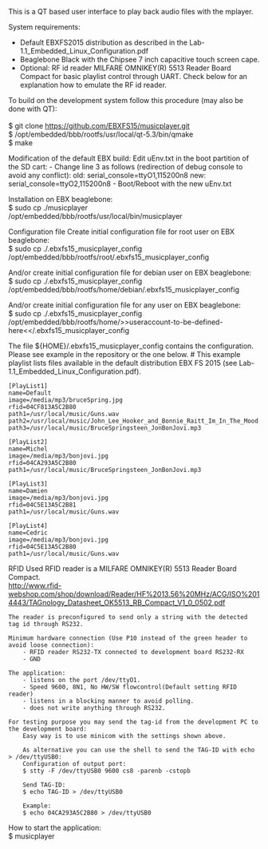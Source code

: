 This is a QT based user interface to play back audio files with the mplayer.

System requirements:
- Default EBXFS2015 distribution as described in the Lab-1.1_Embedded_Linux_Configuration.pdf
- Beaglebone Black with the Chipsee 7 inch capacitive touch screen cape.
- Optional: RF id reader MILFARE OMNIKEY(R) 5513 Reader Board Compact for basic playlist control through UART.
  Check below for an explanation how to emulate the RF id reader.

To build on the development system follow this procedure (may also be done with QT): <br/>
<br/>$ git clone https://github.com/EBXFS15/musicplayer.git
<br/>$ /opt/embedded/bbb/rootfs/usr/local/qt-5.3/bin/qmake
<br/>$ make

Modification of the default EBX build:
    Edit uEnv.txt in the boot partition of the SD cart:
    - Change line 3 as follows (redirection of debug console to avoid any conflict):
      old: serial_console=ttyO1,115200n8
      new: serial_console=ttyO2,115200n8
    - Boot/Reboot with the new uEnv.txt

Installation on EBX beaglebone:
<br/>$ sudo cp ./musicplayer /opt/embedded/bbb/rootfs/usr/local/bin/musicplayer

Configuration file
  Create initial configuration file for root user on EBX beaglebone:
<br/>$ sudo cp ./.ebxfs15_musicplayer_config /opt/embedded/bbb/rootfs/root/.ebxfs15_musicplayer_config

  And/or create initial configuration file for debian user on EBX beaglebone:
<br/>$ sudo cp ./.ebxfs15_musicplayer_config /opt/embedded/bbb/rootfs/home/debian/.ebxfs15_musicplayer_config

  And/or create initial configuration file for any user on EBX beaglebone:
<br/>$ sudo cp ./.ebxfs15_musicplayer_config /opt/embedded/bbb/rootfs/home/>>useraccount-to-be-defined-here<</.ebxfs15_musicplayer_config

  The file ${HOME}/.ebxfs15_musicplayer_config contains the configuration. Please see example in the repository or the one below.
    # This example playlist lists files available in the default distribution EBX FS 2015 (see Lab-1.1_Embedded_Linux_Configuration.pdf).

    [PlayList1]
    name=Default
    image=/media/mp3/bruceSpring.jpg
    rfid=04CF813A5C2B80
    path1=/usr/local/music/Guns.wav
    path2=/usr/local/music/John_Lee_Hooker_and_Bonnie_Raitt_Im_In_The_Mood.wav
    path3=/usr/local/music/BruceSpringsteen_JonBonJovi.mp3

    [PlayList2]
    name=Michel
    image=/media/mp3/bonjovi.jpg
    rfid=04CA293A5C2B80
    path1=/usr/local/music/BruceSpringsteen_JonBonJovi.mp3

    [PlayList3]
    name=Damien
    image=/media/mp3/bonjovi.jpg
    rfid=04C5E13A5C2B81
    path1=/usr/local/music/Guns.wav

    [PlayList4]
    name=Cedric
    image=/media/mp3/bonjovi.jpg
    rfid=04C5E13A5C2B80
    path1=/usr/local/music/Guns.wav


RFID
    Used RFID reader is a MILFARE OMNIKEY(R) 5513 Reader Board Compact.<br/>
    http://www.rfid-webshop.com/shop/download/Reader/HF%2013.56%20MHz/ACG/ISO%2014443/TAGnology_Datasheet_OK5513_RB_Compact_V1_0_0502.pdf

    The reader is preconfigured to send only a string with the detected tag id through RS232.

    Minimum hardware connection (Use P10 instead of the green header to avoid loose connection):
        - RFID reader RS232-TX connected to development board RS232-RX
        - GND

    The application:
        - listens on the port /dev/ttyO1.
        - Speed 9600, 8N1, No HW/SW flowcontrol(Default setting RFID reader)
        - listens in a blocking manner to avoid polling.
        - does not write anything through RS232.

    For testing purpose you may send the tag-id from the development PC to the development board:
        Easy way is to use minicom with the settings shown above.

        As alternative you can use the shell to send the TAG-ID with echo > /dev/ttyUSB0:
        Configuration of output port:
        $ stty -F /dev/ttyUSB0 9600 cs8 -parenb -cstopb

        Send TAG-ID:
        $ echo TAG-ID > /dev/ttyUSB0

        Example:
        $ echo 04CA293A5C2B80 > /dev/ttyUSB0


How to start the application:
<br/>$ musicplayer
